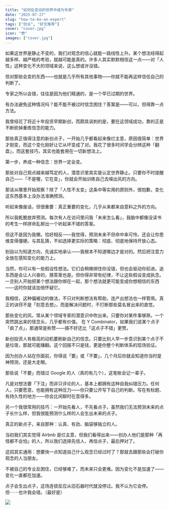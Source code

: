 ```yaml
---
title: "如何在变动的世界中成为专家"
date: "2025-07-27"
slug: "how-to-be-an-expert"
tags: ["创业", "好文推荐"]
cover: "cover.jpg"
icon: "😎"
images: ["cover.jpg"]
---
```

如果这世界是静止不变的，我们对观念的信心就能一路线性上升。某个想法经得起越多样、越严格的考验，就越可能是真的。许多人其实默默相信这一点——对「人性」这种变化不大的领域来说，这么想或许没错。



但对那些会变的东西——也就是几乎所有其他事物——你就不能再这样信任自己的判断了。



专家之所以会错，往往是因为他们精通的，是一个早已过期的世界。



有办法避免这种情况吗？能不能不被过时信念困住？答案是——可以，但得靠一点方法。



我曾经花了将近十年投资早期新创，而颇具讽刺的是，要在这领域成功，靠的正是不断砍掉重练信念的能力。



那些真正值得注意的新创点子，一开始几乎都看起来像烂主意，原因很简单：世界才刚变，而这个变化刚好让它从坏变成了对。我花了很多时间学会分辨这种「翻盘」，而这套技巧，其实也能套用在一切新想法上。



第一步，养成一种信念：世界一定会变。



那些对自己观点越来越笃定的人，潜意识里其实是认定世界静止。只要你不时提醒自己——「不是喔，它在变」，你就会开始训练自己去嗅出风的方向。



那该从哪里开始观察？除了「人性不太变」这条中等实用的原则外，很抱歉，变化这东西基本上没办法准确预测。



听起来像废话，但很重要：真正重要的变化，几乎从来都来自意料之外的方向。



所以我乾脆放弃预测。每次有人在访问里问我「未来怎么看」，我脑中都像没读书的考生一样拼命乱掰出一个听起来不错的答案。



但这不是因为我懒。恰好相反——我觉得，预测未来不但命中率可怜，还会让你思维变得僵硬。与其乱猜，不如选择更实际的策略：彻底、彻底地保持开放心态。



别自以为知道方向，先诚实地承认——我根本不知道哪边才是对的。然后把注意力全放在感知变化的能力上。



当然，你可以有一些假设性想法。它们会稍微绑住你没错，但也会驱动你前进。追东西是会让人兴奋的，猜答案也是。但你得非常有纪律，不让这些假设变成执念。
一旦别人开始把某个想法跟你绑在一起，那个想法就更可能变成你想相信的东西——这时你就该加倍怀疑它。



我相信，这种偏被动的做法，不只对判断想法有帮助，连产出想法也一样管用。真正的诀窍不是「刻意去想」，而是解决问题时，不打断那些莫名冒出来的直觉。



那些变化的风，常从某个领域专家的潜意识中吹出来。只要你对某件事够熟，一个突然跳出来的怪念头，几乎都有价值。
在 Y Combinator，如果我们说某个点子「疯了点」，那通常是称赞——搞不好还比「这点子不错」更赞。



新创投资人有极高的动机要刷新自己的信念。只要比别人早一步意识到某个点子不是垃圾，那就可能赚翻。这个回报不只是钱，更是你整个判断体系的现场验证。



因为创办人站在你面前，你得说「要」或「不要」，几个月后你就会知道你当时是神预测，还是大走眼。



那些说「不要」而错过 Google 的人（真的有几个），这笔帐会记一辈子。



凡是对想法要「下注」而非只评论的人，基本上都拥有这种自我纠错压力。任何人，只要愿意，也能拥有这种压力——你只要公开写下自己的判断。写在有标题、有持久性的地方——你会比闲聊时在意得多。



另一个我很常用的技巧：一开始先看人，不先看点子。虽然我们无法预测未来的点子长什么样，但我很能预测什么样的人会生出未来的点子。



真正的新点子，来自那种：认真、有劲、脑袋够独立的人。



当初我们其实觉得 Airbnb 是烂主意，但我们看得出来——创办人他们是那种「再怪都不会怕」的人，所以我们选择先信人、再信点子，最后押对了。



这招其实通用：想要快一点知道自己什么观念已经过时了？那就去跟那些会打破你观念的人当朋友。



不被自己的专业反困住，已经够难了，而未来只会更难。因为变化不是加速了——变化一直都在加速。



点子会生出点子，这场连锁反应从旧石器时代就没停过。我不认为它会停。
但⋯⋯也许我会错。（最好是）




![](https://prod-files-secure.s3.us-west-2.amazonaws.com/112d0858-5090-4d34-a606-b75eb8d65fd2/46476355-9cf3-4e99-9b7a-3531bc426380/1000202064.png?X-Amz-Algorithm=AWS4-HMAC-SHA256&X-Amz-Content-Sha256=UNSIGNED-PAYLOAD&X-Amz-Credential=ASIAZI2LB466V3TJ5HEL%2F20251101%2Fus-west-2%2Fs3%2Faws4_request&X-Amz-Date=20251101T151126Z&X-Amz-Expires=3600&X-Amz-Security-Token=IQoJb3JpZ2luX2VjEGQaCXVzLXdlc3QtMiJIMEYCIQDKmxIaslZdzQuNug3rDXljUF1o3k%2F6Yg8hZyxVbLrqvQIhAIssHv0lxtkYWf3j1eH8UKRf%2BUGTPdG9aV6NMhq3%2FzPrKv8DCC0QABoMNjM3NDIzMTgzODA1IgwEHxgWe%2FHdT%2BpSHzcq3AN%2F4ese6i9njbQSgwvcYarSu8DCHy8RGb0VyGuiWTUpXoCqA%2FyK1If5o2ROu6aXyiITxp2Hc1Yry6Xy%2FwetUcYs%2F3F1Z%2BtmLzZuYPuC7KwvnENsEWSqL5sY5CSqTY9M14AeIXfXiYPOt3tFWvDuadNl9NiXjgZ6lSiMZyUOfogeulCceR1K2XVpLZ%2FcudYGIFbSN10ImTwMSf0kf64z96Lr%2B3d3MNGP4i5ZIQzSIyrfo1lrH1rn%2BxeBRxAx9oHpQz%2BlHHSlj30x0e3rY8PVv9CiB0VzS0T1VRr0kwyrBymDKrtnLKhF3vKkv6xeXn5A4FCt7b9RhoEiXkunudFWtza7R6n8EYQGsrMHBiBZ8NSkh%2BZtMHq0AUOJ9E1kSQrZS76dTiZBeYwwUPY36NKmu5DWJO7GpbtlS5uksxR0nzDCT672XxInL8jIVibFFe5wPcUh%2FesESlf7diMXqM%2Fwk9xNk51uFztsgZ2wKGNsLsF0M2fuKSlHwe0rKaYtIUz0aqW84V1PQY7gwWBxUDWMqUVvqYtK1FJVqDHd3p6uZ8e4GEkjQ8DsBJCS6ZeYgYjsw6ZLyILNXcsTSkaugQyO369Z2Ope%2FeGGI1nfUp1G%2FoWWAHy0hC340MyXDf5XJzCf75fIBjqkAQBUAttleEW1MJiiW7jfxg3miEvBk8yfyc7YbS8PXz9aNkmzli9uOO%2BcrwFRfol9oWgX%2FNavWgliw%2BbKGuGXKOokPUs6thCPYtc6f%2ByVuDKirRqdvbmThQwylTCra3yVXMCEX24TFS1i2lBNVFn2sxeFPECGwoB3ymNVTzOL2uCG%2FRLaq9yaeqaHvnuyYe2b6jl7oavrDQnuQU7hSPdUFxFDBJDM&X-Amz-Signature=342057fcf07901fdcd84c4aae8bb1dc732b2cf24a674a6ce0360e6133199ba6a&X-Amz-SignedHeaders=host&x-amz-checksum-mode=ENABLED&x-id=GetObject)

